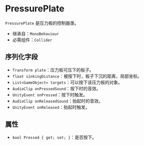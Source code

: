 # PressurePlate

`PressurePlate` 是压力板的控制器类。

- 继承自：`MonoBehaviour`
- 必需组件：`Collider`

## 序列化字段

- `Transform plate`：压力板可压下的板子。
- `float sinkingDistance`：被按下时，板子下沉的距离，局部坐标。
- `List<GameObject> targets`：可以按下该压力板的对象。
- `AudioClip onPressedSound`：按下时的音效。
- `UnityEvent onPressed`：按下时触发。
- `AudioClip onReleasedSound`：抬起时的音效。
- `UnityEvent onReleased`：抬起时触发。

## 属性

- `bool Pressed { get; set; }`：是否按下。